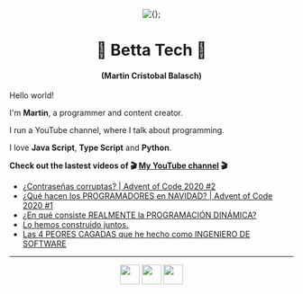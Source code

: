 <!-- Title and short presentation -->
<p align="center"><img alt="{};" src="https://yt3.ggpht.com/a/AATXAJwgLOMFmMyOY3EJbb0lkf3lynGR_1r6A6QL78ZY=s88-c-k-c0x00ffffff-no-rj"></p>
<h1 align="center">🤘 Betta Tech 🤘</h1>
<h4 align="center">(Martin Cristobal Balasch)</h4>

<!-- small paragraphs -->
Hello world!

I'm **Martin**, a programmer and content creator.

I run a YouTube channel, where I talk about programming.

I love **Java Script**, **Type Script** and **Python**.

**Check out the lastest videos of 🎬 [My YouTube channel](https://youtube.com/c/BettaTech) 🎬**
<!-- YouTube workflow implementation using this repository: https://github.com/gautamkrishnar/blog-post-workflow -->

<!-- YOUTUBE:START -->
- [¿Contraseñas corruptas? | Advent of Code 2020 #2](https://www.youtube.com/watch?v=fC-JHrqhsYY)
- [¿Qué hacen los PROGRAMADORES en NAVIDAD? | Advent of Code 2020 #1](https://www.youtube.com/watch?v=HYsJyI2z2sQ)
- [¿En qué consiste REALMENTE la PROGRAMACIÓN DINÁMICA?](https://www.youtube.com/watch?v=C240g6_Dsl4)
- [Lo hemos construido juntos.](https://www.youtube.com/watch?v=SS9G69ASR3Q)
- [Las 4 PEORES CAGADAS que he hecho como INGENIERO DE SOFTWARE](https://www.youtube.com/watch?v=swTlfkFF8m0)
<!-- YOUTUBE:END -->

---
 
<!-- Social media icons section -->
<p align="center">
  <a href="https://twitter.com/bettatech"><img src="https://www.flaticon.es/svg/static/icons/svg/733/733579.svg" width="35px"></a>
  <a href="https://www.youtube.com/c/BettaTech"><img src="https://www.flaticon.es/svg/static/icons/svg/1384/1384060.svg" width="35px"></a>
  <a href="https://instagram.com/betta_tech"><img src="https://www.flaticon.es/svg/static/icons/svg/733/733558.svg" width="35px"></a>
</p>

<!-- Thanks to https:flaticon.es for providing all the icons used in this README.md file>
